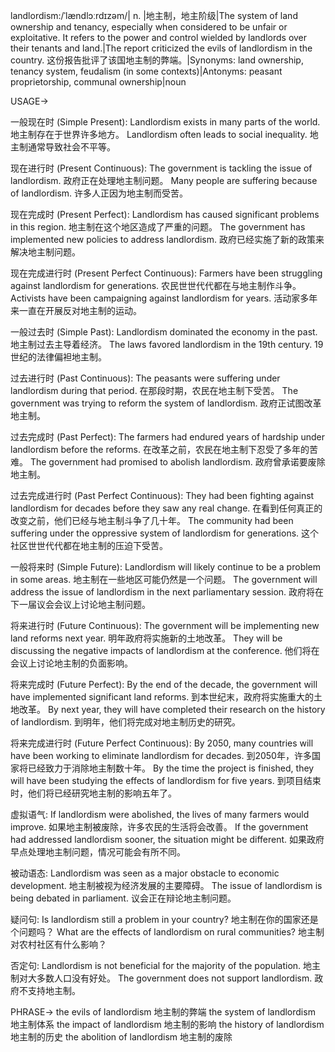 landlordism:/ˈlændlɔːrdɪzəm/| n. |地主制，地主阶级|The system of land ownership and tenancy, especially when considered to be unfair or exploitative.  It refers to the power and control wielded by landlords over their tenants and land.|The report criticized the evils of landlordism in the country.  这份报告批评了该国地主制的弊端。|Synonyms:  land ownership, tenancy system,  feudalism (in some contexts)|Antonyms: peasant proprietorship, communal ownership|noun


USAGE->

一般现在时 (Simple Present):
Landlordism exists in many parts of the world.  地主制存在于世界许多地方。
Landlordism often leads to social inequality. 地主制通常导致社会不平等。

现在进行时 (Present Continuous):
The government is tackling the issue of landlordism. 政府正在处理地主制问题。
Many people are suffering because of landlordism. 许多人正因为地主制而受苦。

现在完成时 (Present Perfect):
Landlordism has caused significant problems in this region.  地主制在这个地区造成了严重的问题。
The government has implemented new policies to address landlordism. 政府已经实施了新的政策来解决地主制问题。

现在完成进行时 (Present Perfect Continuous):
Farmers have been struggling against landlordism for generations.  农民世世代代都在与地主制作斗争。
Activists have been campaigning against landlordism for years.  活动家多年来一直在开展反对地主制的运动。

一般过去时 (Simple Past):
Landlordism dominated the economy in the past. 地主制过去主导着经济。
The laws favored landlordism in the 19th century. 19世纪的法律偏袒地主制。

过去进行时 (Past Continuous):
The peasants were suffering under landlordism during that period. 在那段时期，农民在地主制下受苦。
The government was trying to reform the system of landlordism. 政府正试图改革地主制。

过去完成时 (Past Perfect):
The farmers had endured years of hardship under landlordism before the reforms. 在改革之前，农民在地主制下忍受了多年的苦难。
The government had promised to abolish landlordism. 政府曾承诺要废除地主制。


过去完成进行时 (Past Perfect Continuous):
They had been fighting against landlordism for decades before they saw any real change.  在看到任何真正的改变之前，他们已经与地主制斗争了几十年。
The community had been suffering under the oppressive system of landlordism for generations.  这个社区世世代代都在地主制的压迫下受苦。


一般将来时 (Simple Future):
Landlordism will likely continue to be a problem in some areas. 地主制在一些地区可能仍然是一个问题。
The government will address the issue of landlordism in the next parliamentary session. 政府将在下一届议会会议上讨论地主制问题。

将来进行时 (Future Continuous):
The government will be implementing new land reforms next year. 明年政府将实施新的土地改革。
They will be discussing the negative impacts of landlordism at the conference. 他们将在会议上讨论地主制的负面影响。


将来完成时 (Future Perfect):
By the end of the decade, the government will have implemented significant land reforms. 到本世纪末，政府将实施重大的土地改革。
By next year, they will have completed their research on the history of landlordism. 到明年，他们将完成对地主制历史的研究。


将来完成进行时 (Future Perfect Continuous):
By 2050, many countries will have been working to eliminate landlordism for decades. 到2050年，许多国家将已经致力于消除地主制数十年。
By the time the project is finished, they will have been studying the effects of landlordism for five years. 到项目结束时，他们将已经研究地主制的影响五年了。

虚拟语气:
If landlordism were abolished, the lives of many farmers would improve. 如果地主制被废除，许多农民的生活将会改善。
If the government had addressed landlordism sooner, the situation might be different. 如果政府早点处理地主制问题，情况可能会有所不同。


被动语态:
Landlordism was seen as a major obstacle to economic development. 地主制被视为经济发展的主要障碍。
The issue of landlordism is being debated in parliament.  议会正在辩论地主制问题。

疑问句:
Is landlordism still a problem in your country?  地主制在你的国家还是个问题吗？
What are the effects of landlordism on rural communities? 地主制对农村社区有什么影响？

否定句:
Landlordism is not beneficial for the majority of the population. 地主制对大多数人口没有好处。
The government does not support landlordism. 政府不支持地主制。



PHRASE->
the evils of landlordism  地主制的弊端
the system of landlordism  地主制体系
the impact of landlordism  地主制的影响
the history of landlordism  地主制的历史
the abolition of landlordism  地主制的废除
